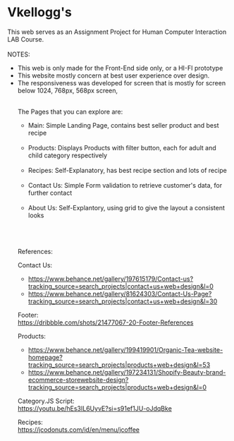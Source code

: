 <h1> Vkellogg's </h1>
This web serves as an Assignment Project for Human Computer Interaction LAB Course.
<br>
<br>
NOTES:
<ul>
<li>This web is only made for the Front-End side only, or a HI-FI prototype</li>
<li>This website mostly concern at best user experience over design.</li>
<li>The responsiveness was developed for screen that is mostly for screen below 1024, 768px, 568px screen, </li>
<br>
  
The Pages that you can explore are:

<ul>
<li> Main: Simple Landing Page, contains best seller product and best recipe </li><br>
<li> Products: Displays Products with filter button, each for adult and child category respectively </li><br>
<li> Recipes: Self-Explanatory, has best recipe section and lots of recipe </li> <br>
<li> Contact Us: Simple Form validation to retrieve customer's data, for further contact</li> <br>
<li> About Us: Self-Explantory, using grid to give the layout a consistent looks</li><br>
</ul>

<br><br>
References:

Contact Us: <br>
- https://www.behance.net/gallery/197615179/Contact-us?tracking_source=search_projects|contact+us+web+design&l=0
- https://www.behance.net/gallery/81624303/Contact-Us-Page?tracking_source=search_projects|contact+us+web+design&l=30

Footer: <br>
https://dribbble.com/shots/21477067-20-Footer-References

Products: <br>
- https://www.behance.net/gallery/199419901/Organic-Tea-website-homepage?tracking_source=search_projects|products+web+design&l=53
- https://www.behance.net/gallery/197234131/Shopify-Beauty-brand-ecommerce-storewebsite-design?tracking_source=search_projects|products+web+design&l=0

Category.JS Script: <br>
https://youtu.be/hEs3IL6UyvE?si=s91ef1JU-oJdqBke

Recipes: <br>
https://jcodonuts.com/id/en/menu/jcoffee



